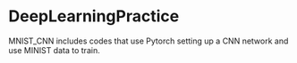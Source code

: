 # DeepLearningPractice
MNIST_CNN includes codes that use Pytorch setting up a CNN network and use MINIST data to train.
